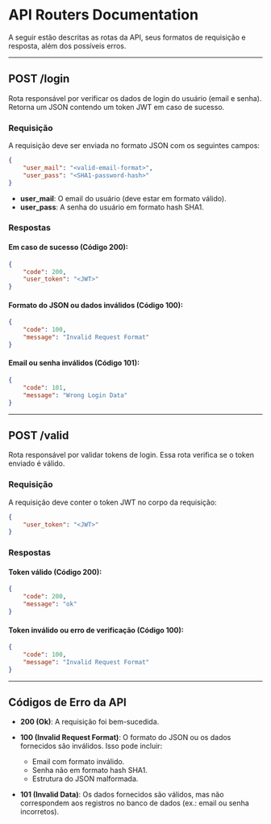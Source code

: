 

# API Routers Documentation

A seguir estão descritas as rotas da API, seus formatos de requisição e resposta, além dos possíveis erros.

---

## **POST /login**

Rota responsável por verificar os dados de login do usuário (email e senha). Retorna um JSON contendo um token JWT em caso de sucesso.

### **Requisição**
A requisição deve ser enviada no formato JSON com os seguintes campos:

```json
{
    "user_mail": "<valid-email-format>",
    "user_pass": "<SHA1-password-hash>"
}
```

- **user_mail**: O email do usuário (deve estar em formato válido).
- **user_pass**: A senha do usuário em formato hash SHA1.

### **Respostas**

#### Em caso de sucesso (Código 200):
```json
{
    "code": 200, 
    "user_token": "<JWT>"
}
```

#### Formato do JSON ou dados inválidos (Código 100):
```json
{
    "code": 100, 
    "message": "Invalid Request Format"
}
```

#### Email ou senha inválidos (Código 101):
```json
{
    "code": 101, 
    "message": "Wrong Login Data"
}
```

---

## **POST /valid**

Rota responsável por validar tokens de login. Essa rota verifica se o token enviado é válido.

### **Requisição**
A requisição deve conter o token JWT no corpo da requisição:

```json
{
    "user_token": "<JWT>"
}
```

### **Respostas**

#### Token válido (Código 200):
```json
{
    "code": 200,
    "message": "ok"
}
```

#### Token inválido ou erro de verificação (Código 100):
```json
{
    "code": 100,
    "message": "Invalid Request Format"
}
```

---

## **Códigos de Erro da API**

- **200 (Ok)**: A requisição foi bem-sucedida.
  
- **100 (Invalid Request Format)**: O formato do JSON ou os dados fornecidos são inválidos. Isso pode incluir:
  - Email com formato inválido.
  - Senha não em formato hash SHA1.
  - Estrutura do JSON malformada.

- **101 (Invalid Data)**: Os dados fornecidos são válidos, mas não correspondem aos registros no banco de dados (ex.: email ou senha incorretos).